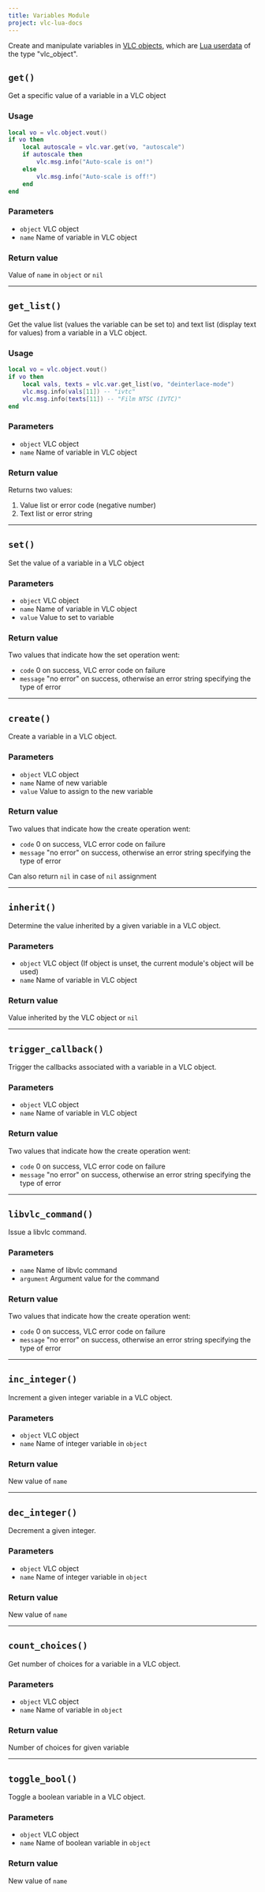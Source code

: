 ```yaml
---
title: Variables Module
project: vlc-lua-docs
---
```

Create and manipulate variables in [VLC objects](/vlc-lua-docs/m/objects), which are [Lua userdata](https://www.lua.org/pil/28.1.html) of the type "vlc_object".  


## `get()`
Get a specific value of a variable in a VLC object

### Usage
```lua
local vo = vlc.object.vout()
if vo then
	local autoscale = vlc.var.get(vo, "autoscale")
	if autoscale then
		vlc.msg.info("Auto-scale is on!")
	else
		vlc.msg.info("Auto-scale is off!")
	end
end 
```

### Parameters
- `object` VLC object
- `name` Name of variable in VLC object

### Return value
Value of `name` in `object` or `nil`

----
## `get_list()`
Get the value list (values the variable can be set to) and text list (display text for values) from a variable in a VLC object.

### Usage
```lua
local vo = vlc.object.vout()
if vo then
	local vals, texts = vlc.var.get_list(vo, "deinterlace-mode")
	vlc.msg.info(vals[11]) -- "ivtc"
	vlc.msg.info(texts[11]) -- "Film NTSC (IVTC)"
end 
```

### Parameters
- `object` VLC object
- `name` Name of variable in VLC object

### Return value
Returns two values:
1. Value list or error code (negative number)
2. Text list or error string

----
## `set()`
Set the value of a variable in a VLC object

### Parameters
- `object` VLC object
- `name` Name of variable in VLC object
- `value` Value to set to variable

### Return value
Two values that indicate how the set operation went:
- `code` 0 on success, VLC error code on failure
- `message` "no error" on success, otherwise an error string specifying the type of error

----
## `create()`
Create a variable in a VLC object.

### Parameters
- `object` VLC object
- `name` Name of new variable
- `value` Value to assign to the new variable

### Return value
Two values that indicate how the create operation went:
- `code` 0 on success, VLC error code on failure
- `message` "no error" on success, otherwise an error string specifying the type of error

Can also return `nil` in case of `nil` assignment

----
## `inherit()`
Determine the value inherited by a given variable in a VLC object.

### Parameters
- `object` VLC object (If object is unset, the current module's object will be used)
- `name` Name of variable in VLC object

### Return value
Value inherited by the VLC object or `nil`

----
## `trigger_callback()`
Trigger the callbacks associated with a variable in a VLC object.

### Parameters
- `object` VLC object
- `name` Name of variable in VLC object

### Return value
Two values that indicate how the create operation went:
- `code` 0 on success, VLC error code on failure
- `message` "no error" on success, otherwise an error string specifying the type of error

----
## `libvlc_command()`
Issue a libvlc command.

### Parameters
- `name` Name of libvlc command
- `argument` Argument value for the command

### Return value
Two values that indicate how the create operation went:
- `code` 0 on success, VLC error code on failure
- `message` "no error" on success, otherwise an error string specifying the type of error

----
## `inc_integer()`
Increment a given integer variable in a VLC object.

### Parameters
- `object` VLC object
- `name` Name of integer variable in `object`

### Return value
New value of `name`

----
## `dec_integer()`
Decrement a given integer.

### Parameters
- `object` VLC object
- `name` Name of integer variable in `object`

### Return value
New value of `name`

----
## `count_choices()`
Get number of choices for a variable in a VLC object.

### Parameters
- `object` VLC object
- `name` Name of variable in `object`

### Return value
Number of choices for given variable

----
## `toggle_bool()`
Toggle a boolean variable in a VLC object.

### Parameters
- `object` VLC object
- `name` Name of boolean variable in `object`

### Return value
New value of `name`
